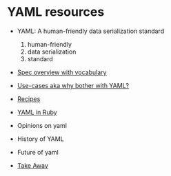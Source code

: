 YAML resources
==============

- YAML: A human-friendly data serialization standard
  1. human-friendly
  2. data serialization
  3. standard
- [Spec overview with vocabulary](yaml_spec.md)
- [Use-cases aka why bother with YAML?](use_cases.md)
- [Recipes](recipes.md)
- [YAML in Ruby](ruby.md)


- Opinions on yaml
- History of YAML
- Future of yaml

- [Take Away](take_away.md)
